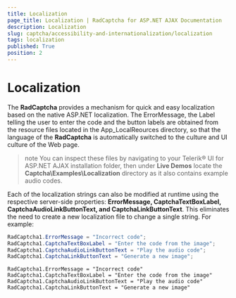 ```yaml
---
title: Localization
page_title: Localization | RadCaptcha for ASP.NET AJAX Documentation
description: Localization
slug: captcha/accessibility-and-internationalization/localization
tags: localization
published: True
position: 2
---
```


# Localization

The **RadCaptcha** provides a mechanism for quick and easy localization based on the native ASP.NET localization. The ErrorMessage, the Label telling the user to enter the code and the button labels are obtained from the resource files located in the App_LocalReources directory, so that the language of the **RadCaptcha** is automatically switched to the culture and UI culture of the Web page.

>note You can inspect these files by navigating to your Telerik® UI for ASP.NET AJAX installation folder, then under **Live Demos** locate the **Captcha\Examples\Localization** directory as it also contains example audio codes.

Each of the localization strings can also be modified at runtime using the respective server-side properties: **ErrorMessage, CaptchaTextBoxLabel, CaptchaAudioLinkButtonText, and CaptchaLinkButtonText**. This eliminates the need to create a new localization file to change a single string. For example:

````C#
RadCaptcha1.ErrorMessage = "Incorrect code";
RadCaptcha1.CaptchaTextBoxLabel = "Enter the code from the image";
RadCaptcha1.CaptchaAudioLinkButtonText = "Play the audio code";
RadCaptcha1.CaptchaLinkButtonText = "Generate a new image";
````
````VB
RadCaptcha1.ErrorMessage = "Incorrect code"
RadCaptcha1.CaptchaTextBoxLabel = "Enter the code from the image"
RadCaptcha1.CaptchaAudioLinkButtonText = "Play the audio code"
RadCaptcha1.CaptchaLinkButtonText = "Generate a new image"
````


